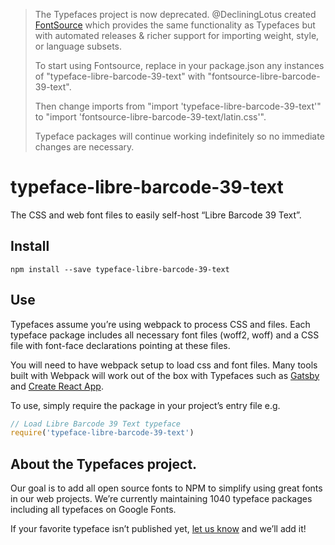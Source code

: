 >The Typefaces project is now deprecated. @DecliningLotus created
[FontSource](https://github.com/fontsource/fontsource) which provides the
same functionality as Typefaces but with automated releases & richer
support for importing weight, style, or language subsets.
>
>To start using Fontsource, replace in your package.json any instances of
"typeface-libre-barcode-39-text" with "fontsource-libre-barcode-39-text".
>
> Then change imports from "import 'typeface-libre-barcode-39-text'" to "import 'fontsource-libre-barcode-39-text/latin.css'".
>
>Typeface packages will continue working indefinitely so no immediate
>changes are necessary.

# typeface-libre-barcode-39-text

The CSS and web font files to easily self-host “Libre Barcode 39 Text”.

## Install

`npm install --save typeface-libre-barcode-39-text`

## Use

Typefaces assume you’re using webpack to process CSS and files. Each typeface
package includes all necessary font files (woff2, woff) and a CSS file with
font-face declarations pointing at these files.

You will need to have webpack setup to load css and font files. Many tools built
with Webpack will work out of the box with Typefaces such as [Gatsby](https://github.com/gatsbyjs/gatsby)
and [Create React App](https://github.com/facebookincubator/create-react-app).

To use, simply require the package in your project’s entry file e.g.

```javascript
// Load Libre Barcode 39 Text typeface
require('typeface-libre-barcode-39-text')
```

## About the Typefaces project.

Our goal is to add all open source fonts to NPM to simplify using great fonts in
our web projects. We’re currently maintaining 1040 typeface packages
including all typefaces on Google Fonts.

If your favorite typeface isn’t published yet, [let us know](https://github.com/KyleAMathews/typefaces)
and we’ll add it!
